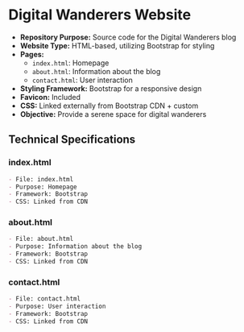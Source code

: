 # Digital Wanderers Website

- **Repository Purpose:** Source code for the Digital Wanderers blog
- **Website Type:** HTML-based, utilizing Bootstrap for styling
- **Pages:**
  - `index.html`: Homepage
  - `about.html`: Information about the blog
  - `contact.html`: User interaction
- **Styling Framework:** Bootstrap for a responsive design
- **Favicon:** Included
- **CSS:** Linked externally from Bootstrap CDN + custom 
- **Objective:** Provide a serene space for digital wanderers

## Technical Specifications

### index.html

```markdown
- File: index.html
- Purpose: Homepage
- Framework: Bootstrap
- CSS: Linked from CDN
```

### about.html

```markdown
- File: about.html
- Purpose: Information about the blog
- Framework: Bootstrap
- CSS: Linked from CDN
```

### contact.html

```markdown
- File: contact.html
- Purpose: User interaction
- Framework: Bootstrap
- CSS: Linked from CDN
```